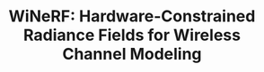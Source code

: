 ---
title: "WiNeRF: Hardware-Constrained Radiance Fields for Wireless Channel Modeling"
collection: publications
# permalink: /publication/winerf-sensys2026
excerpt: 'This paper is currently under review at ACM SenSys 2026. A draft will be shared on arXiv shortly.'
# date: 2025-09-18
# venue: 'Under Review at ACM SenSys 2026'
# paperurl: ''
# citation: 'Your Name, et al. (2025). &quot;WiNeRF: AI-driven Wireless Environment Characterization.&quot; <i>Under Review at ACM SenSys 2026</i>.'
---